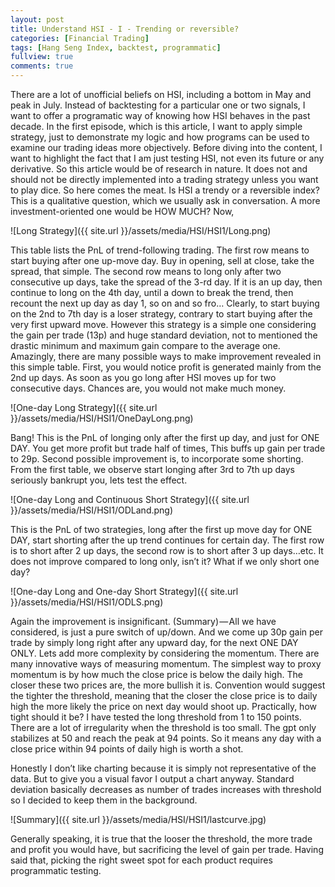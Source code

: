 ```yaml
---
layout: post
title: Understand HSI - I - Trending or reversible?
categories: [Financial Trading]
tags: [Hang Seng Index, backtest, programmatic]
fullview: true
comments: true
---
```


There are a lot of unofficial beliefs on HSI, including a bottom in May and peak in July.
Instead of backtesting for a particular one or two signals, I want to offer a programatic way of knowing how HSI behaves in the past decade. In the first episode, which is this article, I want to apply simple strategy, just to demonstrate my logic and how programs can be used to examine our trading ideas more objectively.
Before diving into the content, I want to highlight the fact that I am just testing HSI, not even its future or any derivative. So this article would be of research in nature. It does not and should not be directly implemented into a trading strategy unless you want to play dice.
So here comes the meat. Is HSI a trendy or a reversible index? This is a qualitative question, which we usually ask in conversation. A more investment-oriented one would be HOW MUCH? Now,

![Long Strategy]({{ site.url }}/assets/media/HSI/HSI1/Long.png)

This table lists the PnL of trend-following trading. The first row means to start buying after one up-move day. Buy in opening, sell at close, take the spread, that simple. The second row means to long only after two consecutive up days, take the spread of the 3-rd day. If it is an up day, then continue to long on the 4th day, until a down to break the trend, then recount the next up day as day 1, so on and so fro…
Clearly, to start buying on the 2nd to 7th day is a loser strategy, contrary to start buying after the very first upward move. However this strategy is a simple one considering the gain per trade (13p) and huge standard deviation, not to mentioned the drastic minimum and maximum gain compare to the average one.
Amazingly, there are many possible ways to make improvement revealed in this simple table. First, you would notice profit is generated mainly from the 2nd up days. As soon as you go long after HSI moves up for two consecutive days. Chances are, you would not make much money.

![One-day Long Strategy]({{ site.url }}/assets/media/HSI/HSI1/OneDayLong.png)


Bang! This is the PnL of longing only after the first up day, and just for ONE DAY. You get more profit but trade half of times, This buffs up gain per trade to 29p.
Second possible improvement is, to incorporate some shorting. From the first table, we observe start longing after 3rd to 7th up days seriously bankrupt you, lets test the effect.

![One-day Long and Continuous Short Strategy]({{ site.url }}/assets/media/HSI/HSI1/ODLand.png)


This is the PnL of two strategies, long after the first up move day for ONE DAY, start shorting after the up trend continues for certain day. The first row is to short after 2 up days, the second row is to short after 3 up days…etc.
It does not improve compared to long only, isn’t it? What if we only short one day?

![One-day Long and One-day Short Strategy]({{ site.url }}/assets/media/HSI/HSI1/ODLS.png)

Again the improvement is insignificant.
(Summary) — All we have considered, is just a pure switch of up/down. And we come up 30p gain per trade by simply long right after any upward day, for the next ONE DAY ONLY.
Lets add more complexity by considering the momentum. There are many innovative ways of measuring momentum. The simplest way to proxy momentum is by how much the close price is below the daily high. The closer these two prices are, the more bullish it is.
Convention would suggest the tighter the threshold, meaning that the closer the close price is to daily high the more likely the price on next day would shoot up. Practically, how tight should it be? I have tested the long threshold from 1 to 150 points. There are a lot of irregularity when the threshold is too small. The gpt only stabilizes at 50 and reach the peak at 94 points. So it means any day with a close price within 94 points of daily high is worth a shot.

Honestly I don’t like charting because it is simply not representative of the data. But to give you a visual favor I output a chart anyway. Standard deviation basically decreases as number of trades increases with threshold so I decided to keep them in the background.

![Summary]({{ site.url }}/assets/media/HSI/HSI1/lastcurve.jpg)

Generally speaking, it is true that the looser the threshold, the more trade and profit you would have, but sacrificing the level of gain per trade. Having said that, picking the right sweet spot for each product requires programmatic testing.
